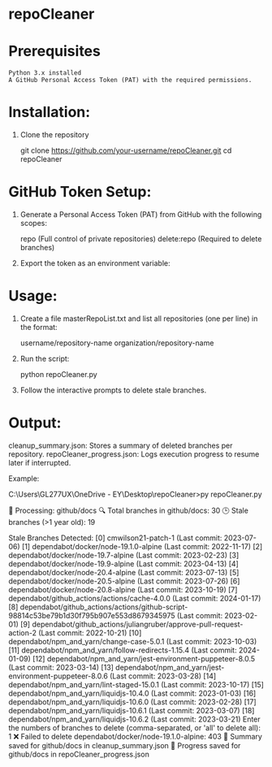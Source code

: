 # repoCleaner

# Prerequisites

	Python 3.x installed
	A GitHub Personal Access Token (PAT) with the required permissions.

# Installation:

1. Clone the repository
	
	git clone https://github.com/your-username/repoCleaner.git
	cd repoCleaner

# GitHub Token Setup:

1. Generate a Personal Access Token (PAT) from GitHub with the following scopes:

	repo (Full control of private repositories)
	delete:repo (Required to delete branches)

2. Export the token as an environment variable:

# Usage:

1. Create a file masterRepoList.txt and list all repositories (one per line) in the format:
	
	username/repository-name
	organization/repository-name

2. Run the script:
	
	python repoCleaner.py

3. Follow the interactive prompts to delete stale branches.

# Output:

cleanup_summary.json: Stores a summary of deleted branches per repository.
repoCleaner_progress.json: Logs execution progress to resume later if interrupted.

Example:

C:\Users\GL277UX\OneDrive - EY\Desktop\repoCleaner>py repoCleaner.py

📌 Processing: github/docs
🔍 Total branches in github/docs: 30
🕒 Stale branches (>1 year old): 19

Stale Branches Detected:
[0] cmwilson21-patch-1 (Last commit: 2023-07-06)
[1] dependabot/docker/node-19.1.0-alpine (Last commit: 2022-11-17)
[2] dependabot/docker/node-19.7-alpine (Last commit: 2023-02-23)
[3] dependabot/docker/node-19.9-alpine (Last commit: 2023-04-13)
[4] dependabot/docker/node-20.4-alpine (Last commit: 2023-07-13)
[5] dependabot/docker/node-20.5-alpine (Last commit: 2023-07-26)
[6] dependabot/docker/node-20.8-alpine (Last commit: 2023-10-19)
[7] dependabot/github_actions/actions/cache-4.0.0 (Last commit: 2024-01-17)
[8] dependabot/github_actions/actions/github-script-98814c53be79b1d30f795b907e553d8679345975 (Last commit: 2023-02-01)
[9] dependabot/github_actions/juliangruber/approve-pull-request-action-2 (Last commit: 2022-10-21)
[10] dependabot/npm_and_yarn/change-case-5.0.1 (Last commit: 2023-10-03)
[11] dependabot/npm_and_yarn/follow-redirects-1.15.4 (Last commit: 2024-01-09)
[12] dependabot/npm_and_yarn/jest-environment-puppeteer-8.0.5 (Last commit: 2023-03-14)
[13] dependabot/npm_and_yarn/jest-environment-puppeteer-8.0.6 (Last commit: 2023-03-28)
[14] dependabot/npm_and_yarn/lint-staged-15.0.1 (Last commit: 2023-10-17)
[15] dependabot/npm_and_yarn/liquidjs-10.4.0 (Last commit: 2023-01-03)
[16] dependabot/npm_and_yarn/liquidjs-10.6.0 (Last commit: 2023-02-28)
[17] dependabot/npm_and_yarn/liquidjs-10.6.1 (Last commit: 2023-03-07)
[18] dependabot/npm_and_yarn/liquidjs-10.6.2 (Last commit: 2023-03-21)
Enter the numbers of branches to delete (comma-separated, or 'all' to delete all): 1
❌ Failed to delete dependabot/docker/node-19.1.0-alpine: 403
📄 Summary saved for github/docs in cleanup_summary.json
🔄 Progress saved for github/docs in repoCleaner_progress.json

